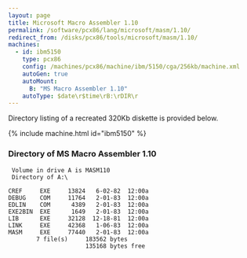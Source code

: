 ```yaml
---
layout: page
title: Microsoft Macro Assembler 1.10
permalink: /software/pcx86/lang/microsoft/masm/1.10/
redirect_from: /disks/pcx86/tools/microsoft/masm/1.10/
machines:
  - id: ibm5150
    type: pcx86
    config: /machines/pcx86/machine/ibm/5150/cga/256kb/machine.xml
    autoGen: true
    autoMount:
      B: "MS Macro Assembler 1.10"
    autoType: $date\r$time\rB:\rDIR\r
---
```


Directory listing of a recreated 320Kb diskette is provided below.

{% include machine.html id="ibm5150" %}

### Directory of MS Macro Assembler 1.10

     Volume in drive A is MASM110
     Directory of A:\

    CREF     EXE     13824   6-02-82  12:00a
    DEBUG    COM     11764   2-01-83  12:00a
    EDLIN    COM      4389   2-01-83  12:00a
    EXE2BIN  EXE      1649   2-01-83  12:00a
    LIB      EXE     32128  12-18-81  12:00a
    LINK     EXE     42368   1-06-83  12:00a
    MASM     EXE     77440   2-01-83  12:00a
            7 file(s)     183562 bytes
                          135168 bytes free
